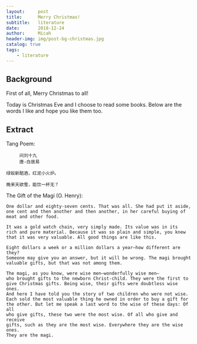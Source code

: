 ```yaml
---
layout:     post
title:      Merry Christmas!
subtitle:   literature
date:       2018-12-24
author:     Micah
header-img: img/post-bg-christmas.jpg
catalog: true
tags:
    - literature
---
```


## Background

First of all, Merry Christmas to all!

Today is Christmas Eve and I choose to read some books. Below are the words I like and hope you
like them too.

 
## Extract

Tang Poem:

         问刘十九
         唐-白居易

    绿蚁新醅酒，红泥小火炉。

    晚来天欲雪，能饮一杯无？



The Gift of the Magi (O. Henry):

    One dollar and eighty-seven cents. That was all. She had put it aside, 
    one cent and then another and then another, in her careful buying of 
    meat and other food.

    It was a gold watch chain, very simply made. Its value was in its 
    rich and pure material. Because it was so plain and simple, you knew 
    that it was very valuable. All good things are like this.

    Eight dollars a week or a million dollars a year—how different are they? 
    Someone may give you an answer, but it will be wrong. The magi brought 
    valuable gifts, but that was not among them.

    The magi, as you know, were wise men—wonderfully wise men—
    who brought gifts to the newborn Christ-child. They were the first to
    give Christmas gifts. Being wise, their gifts were doubtless wise ones.
    And here I have told you the story of two children who were not wise. 
    Each sold the most valuable thing he owned in order to buy a gift for 
    the other. But let me speak a last word to the wise of these days: Of all 
    who give gifts, these two were the most wise. Of all who give and receive 
    gifts, such as they are the most wise. Everywhere they are the wise ones. 
    They are the magi. 





 

